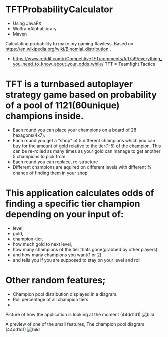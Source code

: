 # TFTProbabilityCalculator

 - Using JavaFX
 - WolframAlphaLibrary
 - Maven

 Calculating probability to make my gaming flawless.
 Based on https://en.wikipedia.org/wiki/Binomial_distribution ,
 - https://www.reddit.com/r/CompetitiveTFT/comments/fc17a9/everything_you_need_to_know_about_your_odds_while/
 TFT = Teamfight Tactics

# TFT is a turnbased autoplayer strategy game based on probability of a pool of 1121(60unique) champions inside. 
 - Each round you can place your champions on a board of 28 hexagons(4x7).
 - Each round you get a "shop" of 5 different champions which you can buy for the amount of gold relative to the tier(1-5) of the champion. This can be re-rolled as many times as your gold can manage to get another 5 champions to pick from.
 - Each round you can replace, re-structure
 - Different champions are aquired on different levels with different % chance of finding them in your shop

# This application calculates odds of finding a specific tier champion depending on your input of:
 - level, 
 - gold, 
 - champion-tier, 
 - how much gold to next level,
 - how many champions of the tier thats gone(grabbed by other players) 
 - and how many champions you want(1 or 2). 
 - and tells you if you are supposed to stay on your level and roll

# Other random features;
 - Champion pool distribution displayed in a diagram.
 - Roll percentage of all champion tiers.
 - 


Picture of how the application is looking at the moment (44dd1d1)
![bild](https://user-images.githubusercontent.com/81166713/156577474-8f72036c-2e2e-49da-9876-20a4ccc6763a.png)


A preview of one of the small features, The champion pool diagram (44dd1d1)
![bild](https://user-images.githubusercontent.com/81166713/156577728-dc658ab7-5022-405b-bd11-c462e9b77786.png)
